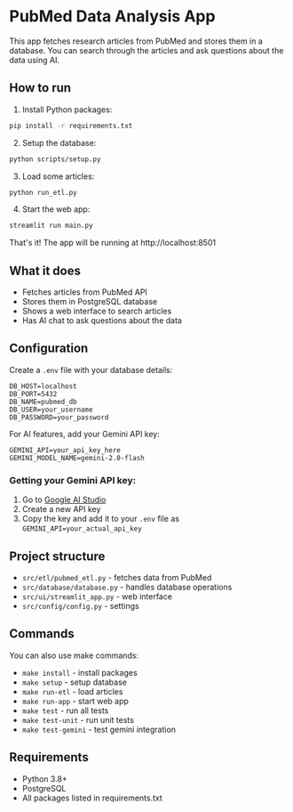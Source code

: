 # PubMed Data Analysis App

This app fetches research articles from PubMed and stores them in a database. You can search through the articles and ask questions about the data using AI.

## How to run

1. Install Python packages:
```bash
pip install -r requirements.txt
```

2. Setup the database:
```bash
python scripts/setup.py
```

3. Load some articles:
```bash
python run_etl.py
```

4. Start the web app:
```bash
streamlit run main.py
```

That's it! The app will be running at http://localhost:8501

## What it does

- Fetches articles from PubMed API
- Stores them in PostgreSQL database
- Shows a web interface to search articles
- Has AI chat to ask questions about the data

## Configuration

Create a `.env` file with your database details:
```
DB_HOST=localhost
DB_PORT=5432
DB_NAME=pubmed_db
DB_USER=your_username
DB_PASSWORD=your_password
```

For AI features, add your Gemini API key:
```
GEMINI_API=your_api_key_here
GEMINI_MODEL_NAME=gemini-2.0-flash
```

### Getting your Gemini API key:
1. Go to [Google AI Studio](https://makersuite.google.com/app/apikey)
2. Create a new API key
3. Copy the key and add it to your `.env` file as `GEMINI_API=your_actual_api_key`

## Project structure

- `src/etl/pubmed_etl.py` - fetches data from PubMed
- `src/database/database.py` - handles database operations
- `src/ui/streamlit_app.py` - web interface
- `src/config/config.py` - settings

## Commands

You can also use make commands:
- `make install` - install packages
- `make setup` - setup database
- `make run-etl` - load articles
- `make run-app` - start web app
- `make test` - run all tests
- `make test-unit` - run unit tests
- `make test-gemini` - test gemini integration

## Requirements

- Python 3.8+
- PostgreSQL
- All packages listed in requirements.txt
